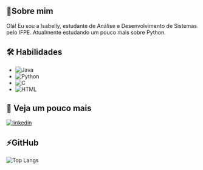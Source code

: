## 💬Sobre mim
Olá! Eu sou a Isabelly, estudante de Análise e Desenvolvimento de Sistemas pelo IFPE. Atualmente estudando um pouco mais sobre Python. 



## 🛠 Habilidades

- ![Java](https://img.shields.io/badge/java-007396?style=for-the-badge&logo=java&logoColor=white)
- ![Python](https://img.shields.io/badge/python-3670A0?style=for-the-badge&logo=python&logoColor=ffdd54)
- ![C](https://img.shields.io/badge/C-00599C?style=for-the-badge&logo=c&logoColor=white)
- ![HTML](https://img.shields.io/badge/HTML-00000F?style=for-the-badge&logo=mysql&logoColor=white)


## 🔗 Veja um pouco mais

[![linkedin](https://img.shields.io/badge/linkedin-0A66C2?style=for-the-badge&logo=linkedin&logoColor=white)](https://www.linkedin.com/in/isabelly-bernardes-8b5a4a269/)


## ⚡GitHub

![Top Langs](https://github-readme-stats-git-masterrstaa-rickstaa.vercel.app/api/top-langs/?username=IsabellyBernardes&layout=compact&bg_color=000&border_color=30A3DC&title_color=E94D5F&text_color=FFF)


